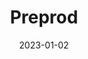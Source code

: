 ---
title: "Preprod"
linkTitle: "Preprod"
date: 2023-01-02
weight: 2
description: >
  En beskrivelse av Preprod-PC'en.
---